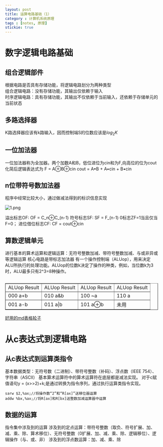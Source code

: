 ```yaml
---
layout: post
title: 运算电路基础（1）
category : 计算机系统原理
tags : [notes, 原理]
stickie: true
---
```


数字逻辑电路基础
===

组合逻辑部件
---
根据电路是否具有存储功能，将逻辑电路划分为两种类型  
组合逻辑电路：没有存储功能，其输出仅依赖于输入  
时序逻辑电路：具有存储功能，其输出不仅依赖于当前输入，还依赖于存储单元的当前状态

多路选择器
---
K路选择器应该有k路输入，因而控制端S的位数应该是$log_2 K$

一位加法器
---
一位加法器称为全加器。两个加数A和B，低位进位为cin和为F,向高位的位为cout
化简后逻辑表达式为
F = A⊕B⊕cin
cout = A•B + A•cin + B•cin

n位带符号数加法器
---
程序中经常比较大小，通过做减法得到的标识信息实现

![1.png](http://wx2.sinaimg.cn/mw690/af2d2659gy1ffcz5xyd7xj20ef07w75o.jpg)

溢出标志OF:
OF = C_n⊕C_(n-1)
符号标志SF:
SF = F_(n-1)
0标志ZF=1当且仅当F=0；
进位借位标志CF:
CF = cout⊕cin

算数逻辑单元
---
进行基本的算术运算和逻辑运算：无符号整数加减、带符号整数加减、与或非异或等逻辑运算
核心电路是带标志加法器
有一个操作控制端（ALUop），用来决定ALU所执行的处理功能。ALUop的位数k决定了操作的种类，例如，当位数k为3时，ALU最多只有2^3=8种操作。

<table border="1" align="left">
    <tr>
        <td>ALUop    Result</td>
        <td>ALUop    Result</td>
        <td>ALUop    Result</td>
        <td>ALUop    Result</td>
    </tr>
    <tr>
        <td>000       a+b</td>
        <td>010       a&b</td>
        <td>100       ~a</td>
        <td>110       a </td>
    </tr>
    <tr>
        <td>001       a-b</td>
        <td>011       a|b</td>
        <td>101       a⊕b</td>
        <td>      未用    </td>
    </tr>
</table>
<br />
<br />
<br />

[好用的md表格轮子](https://link.zhihu.com/?target=http://fanfeilong.github.io/exceltk0.0.4.7z)

从c表达式到逻辑电路
===

从c表达式到运算类指令
---
基本数据类型：无符号数（二进制）、带符号整数（补码）、浮点数（IEEE 754）、字符串（ASCII）
基本算术运算符中的算术运算符在底层都是减法实现。
对于c赋值语句y = (x>>2)+k;是通过转换为指令序列，通过执行运算类指令实现。

```
sarw $2,%ax;//将操作数“2”和“R[ax]”送移位器运算
addw %bx,%ax;//将R[ax]和R[bx]送整数加减运算器中运算
```

数据的运算
---
指令集中涉及到的运算
涉及到的定点运算：带符号整数（取负、符号扩展、加、减、乘、除、算术移位）、无符号整数（0扩展、加、减、乘、除、逻辑移位）、逻辑操作（与、或、非）
涉及到的浮点数运算：加、减、乘、除